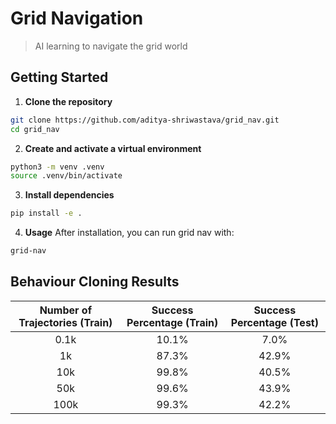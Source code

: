 # Grid Navigation
> AI learning to navigate the grid world

## Getting Started
1. **Clone the repository**
```bash
git clone https://github.com/aditya-shriwastava/grid_nav.git
cd grid_nav
```

2. **Create and activate a virtual environment**
```bash
python3 -m venv .venv
source .venv/bin/activate
```

3. **Install dependencies**
```bash
pip install -e .
```

4. **Usage**
After installation, you can run grid nav with:
```bash
grid-nav
```

## Behaviour Cloning Results

| Number of Trajectories (Train) | Success Percentage (Train) | Success Percentage (Test) |
|:------------------------------:|:--------------------------:|:-------------------------:|
| 0.1k                           | 10.1%                      | 7.0%                      |
| 1k                             | 87.3%                      | 42.9%                     |
| 10k                            | 99.8%                      | 40.5%                     |
| 50k                            | 99.6%                      | 43.9%                     |
| 100k                           | 99.3%                      | 42.2%                     |                
